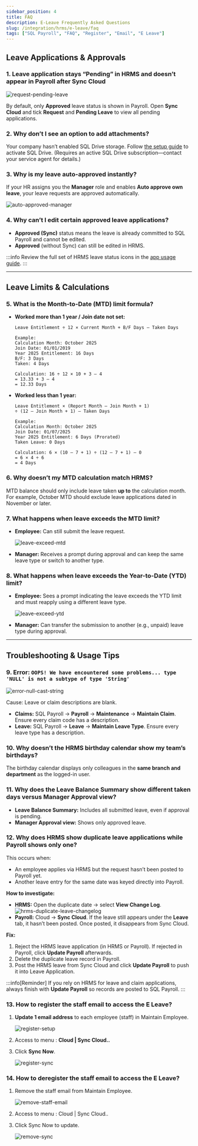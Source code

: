 ```yaml
---
sidebar_position: 4
title: FAQ
description: E-Leave Frequently Asked Questions
slug: /integration/hrms/e-leave/faq
tags: ["SQL Payroll", "FAQ", "Register", "Email", "E Leave"]
---
```


## Leave Applications & Approvals

### 1. Leave application stays “Pending” in HRMS and doesn’t appear in Payroll after Sync Cloud

![request-pending-leave](../../../../static/img/integration/hrms/e-leave/request-pending-leave.png)

By default, only **Approved** leave status is shown in Payroll. Open **Sync Cloud** and tick **Request** and **Pending Leave** to view all pending applications.

### 2. Why don’t I see an option to add attachments?

Your company hasn’t enabled SQL Drive storage. Follow [the setup guide](https://docs.sql.com.my/sqlpay/integration/hrms/payroll-setup#sql-drive) to activate SQL Drive. (Requires an active SQL Drive subscription—contact your service agent for details.)

### 3. Why is my leave auto-approved instantly?

If your HR assigns you the **Manager** role and enables **Auto approve own leave**, your leave requests are approved automatically.

![auto-approved-manager](../../../../static/img/integration/hrms/e-leave/auto-approved-manager.png)

### 4. Why can’t I edit certain approved leave applications?

- **Approved (Sync)** status means the leave is already committed to SQL Payroll and cannot be edited.
- **Approved** (without Sync) can still be edited in HRMS.

:::info
Review the full set of HRMS leave status icons in the [app usage guide](https://docs.sql.com.my/sqlpay/integration/hrms/e-leave/app-usage#leave-status).
:::

---

## Leave Limits & Calculations

### 5. What is the Month-to-Date (MTD) limit formula?

- **Worked more than 1 year / Join date not set:**

    ```text
    Leave Entitlement ÷ 12 × Current Month + B/F Days – Taken Days

    Example:
    Calculation Month: October 2025
    Join Date: 01/01/2019
    Year 2025 Entitlement: 16 Days
    B/F: 3 Days
    Taken: 4 Days

    Calculation: 16 ÷ 12 × 10 + 3 – 4
    = 13.33 + 3 – 4
    = 12.33 Days
    ```

- **Worked less than 1 year:**

    ```text
    Leave Entitlement × (Report Month – Join Month + 1)
    ÷ (12 – Join Month + 1) – Taken Days

    Example:
    Calculation Month: October 2025
    Join Date: 01/07/2025
    Year 2025 Entitlement: 6 Days (Prorated)
    Taken Leave: 0 Days

    Calculation: 6 × (10 – 7 + 1) ÷ (12 – 7 + 1) – 0
    = 6 × 4 ÷ 6
    = 4 Days
    ```

### 6. Why doesn’t my MTD calculation match HRMS?

MTD balance should only include leave taken **up to** the calculation month. For example, October MTD should exclude leave applications dated in November or later.

### 7. What happens when leave exceeds the MTD limit?

- **Employee:** Can still submit the leave request.

    ![leave-exceed-mtd](../../../../static/img/integration/hrms/e-leave/leave-exceed-mtd.png)

- **Manager:** Receives a prompt during approval and can keep the same leave type or switch to another type.

### 8. What happens when leave exceeds the Year-to-Date (YTD) limit?

- **Employee:** Sees a prompt indicating the leave exceeds the YTD limit and must reapply using a different leave type.

    ![leave-exceed-ytd](../../../../static/img/integration/hrms/e-leave/leave-exceed-ytd.png)

- **Manager:** Can transfer the submission to another (e.g., unpaid) leave type during approval.

---

## Troubleshooting & Usage Tips

### 9. Error: `OOPS! We have encountered some problems... type 'NULL' is not a subtype of type 'String'`

![error-null-cast-string](../../../../static/img/integration/hrms/e-leave/error-null-cast-string.png)

Cause: Leave or claim descriptions are blank.

- **Claims:** SQL Payroll → **Payroll** → **Maintenance** → **Maintain Claim**. Ensure every claim code has a description.
- **Leave:** SQL Payroll → **Leave** → **Maintain Leave Type**. Ensure every leave type has a description.

### 10. Why doesn’t the HRMS birthday calendar show my team’s birthdays?

The birthday calendar displays only colleagues in the **same branch and department** as the logged-in user.

### 11. Why does the Leave Balance Summary show different taken days versus Manager Approval view?

- **Leave Balance Summary:** Includes all submitted leave, even if approval is pending.
- **Manager Approval view:** Shows only approved leave.

### 12. Why does HRMS show duplicate leave applications while Payroll shows only one?

This occurs when:

- An employee applies via HRMS but the request hasn’t been posted to Payroll yet.
- Another leave entry for the same date was keyed directly into Payroll.

**How to investigate:**

- **HRMS:** Open the duplicate date → select **View Change Log**.
    ![hrms-duplicate-leave-changelog](../../../../static/img/integration/hrms/e-leave/hrms-duplicate-leave-changelog.png)
- **Payroll:** Cloud → **Sync Cloud**. If the leave still appears under the **Leave** tab, it hasn’t been posted. Once posted, it disappears from Sync Cloud.

**Fix:**

1. Reject the HRMS leave application (in HRMS or Payroll). If rejected in Payroll, click **Update Payroll** afterwards.
2. Delete the duplicate leave record in Payroll.
3. Post the HRMS leave from Sync Cloud and click **Update Payroll** to push it into Leave Application.

:::info[Reminder]
If you rely on HRMS for leave and claim applications, always finish with **Update Payroll** so records are posted to SQL Payroll.
:::

### 13. How to register the staff email to access the E Leave?

1. **Update 1 email address** to each employee (staff) in Maintain Employee.

   ![register-setup](../../../../static/img/faq/register-email-eleave/register-setup.png)

2. Access to menu : **Cloud | Sync Cloud..**

3. Click **Sync Now**.

   ![register-sync](../../../../static/img/faq/register-email-eleave/register-sync.jpg)

### 14. How to deregister the staff email to access the E Leave?

1. Remove the staff email from Maintain Employee.

   ![remove-staff-email](../../../../static/img/faq/register-email-eleave/remove-staff-email.png)

2. Access to menu : Cloud | Sync Cloud..

3. Click Sync Now to update.

   ![remove-sync](../../../../static/img/faq/register-email-eleave/remove-sync.jpg)
